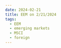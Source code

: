 ```yaml
---
date: 2024-02-21
title: EEM on 2/21/2024
tags: 
  - EEM
  - emerging markets
  - MSCI
  - foreign
---
```

<div class="post">
<snapshot-grid 
    :reports="['2024/02/20/CTA/EEM', '2024/02/21/CTA/EEM', '2024/02/21/MTP/EEM']"
    chart="2024/02/21/Chart/EEM"
/>
<p>

</p>
<p>

</p>
</div>